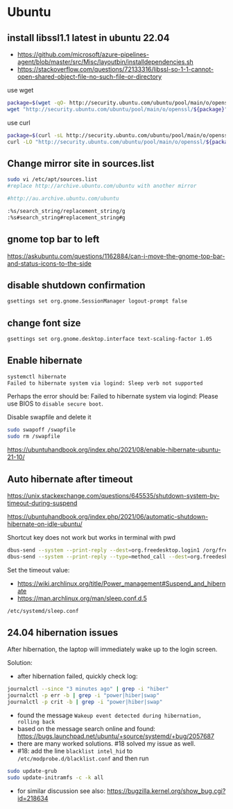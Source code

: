# Ubuntu

## install libssl1.1 latest in ubuntu 22.04
- https://github.com/microsoft/azure-pipelines-agent/blob/master/src/Misc/layoutbin/installdependencies.sh
- https://stackoverflow.com/questions/72133316/libssl-so-1-1-cannot-open-shared-object-file-no-such-file-or-directory

use wget
```sh
package=$(wget -qO- http://security.ubuntu.com/ubuntu/pool/main/o/openssl/ | grep -oP '(libssl1.1_1.1.1f.*?_amd64.deb)' | head -1)
wget "http://security.ubuntu.com/ubuntu/pool/main/o/openssl/${package}" && dpkg -i $package
```

use curl
```sh
package=$(curl -sL http://security.ubuntu.com/ubuntu/pool/main/o/openssl/ | grep -oP '(libssl1.1_1.1.1f.*?_amd64.deb)' | head -1)
curl -LO "http://security.ubuntu.com/ubuntu/pool/main/o/openssl/${package}" && dpkg -i $package
```

## Change mirror site in sources.list
```sh
sudo vi /etc/apt/sources.list
#replace http://archive.ubuntu.com/ubuntu with another mirror

#http://au.archive.ubuntu.com/ubuntu

:%s/search_string/replacement_string/g
:%s#search_string#replacement_string#g
```

## gnome top bar to left
https://askubuntu.com/questions/1162884/can-i-move-the-gnome-top-bar-and-status-icons-to-the-side

## disable shutdown confirmation
```sh
gsettings set org.gnome.SessionManager logout-prompt false
```

## change font size
```sh
gsettings set org.gnome.desktop.interface text-scaling-factor 1.05
```

## Enable hibernate
```sh
systemctl hibernate
Failed to hibernate system via logind: Sleep verb not supported
```
Perhaps the error should be: Failed to hibernate system via logind: Please use BIOS to `disable secure boot`.

Disable swapfile and delete it
```sh
sudo swapoff /swapfile
sudo rm /swapfile
```
https://ubuntuhandbook.org/index.php/2021/08/enable-hibernate-ubuntu-21-10/

## Auto hibernate after timeout
https://unix.stackexchange.com/questions/645535/shutdown-system-by-timeout-during-suspend

https://ubuntuhandbook.org/index.php/2021/06/automatic-shutdown-hibernate-on-idle-ubuntu/

Shortcut key does not work but works in terminal with pwd
```sh
dbus-send --system --print-reply --dest=org.freedesktop.login1 /org/freedesktop/login1 org.freedesktop.login1.Manager.Hibernate boolean:true
dbus-send --system --print-reply --type=method_call --dest=org.freedesktop.login1 /org/freedesktop/login1 org.freedesktop.login1.Manager.Hibernate boolean:true
```

Set the timeout value:
- https://wiki.archlinux.org/title/Power_management#Suspend_and_hibernate
- https://man.archlinux.org/man/sleep.conf.d.5
```sh
/etc/systemd/sleep.conf
```

## 24.04 hibernation issues
After hibernation, the laptop will immediately wake up to the login screen.

Solution:
- after hibernation failed, quickly check log:
```sh
journalctl --since "3 minutes ago" | grep -i "hiber"
journalctl -p err -b | grep -i "power|hiber|swap"
journalctl -p crit -b | grep -i "power|hiber|swap"
```
- found the message `Wakeup event detected during hibernation, rolling back`
- based on the message search online and found: https://bugs.launchpad.net/ubuntu/+source/systemd/+bug/2057687
- there are many worked solutions. #18 solved my issue as well.
- #18: add the line `blacklist intel_hid` to `/etc/modprobe.d/blacklist.conf` and then run
```sh
sudo update-grub
sudo update-initramfs -c -k all
```
- for similar discussion see also: https://bugzilla.kernel.org/show_bug.cgi?id=218634
